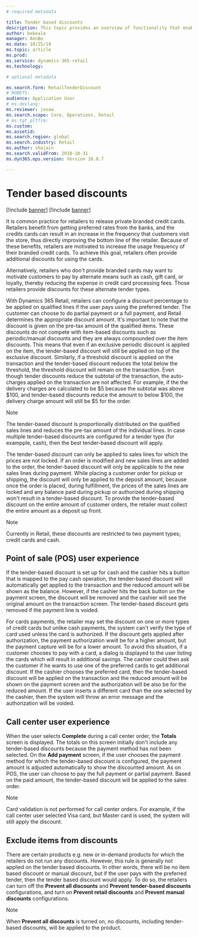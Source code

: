 ```yaml
---
# required metadata

title: Tender based discounts
description: This topic provides an overview of functionality that enables retailers to configure discounts for certain tender types.
author: bebeale
manager: AnnBe
ms.date: 10/25/19
ms.topic: article
ms.prod: 
ms.service: dynamics-365-retail
ms.technology: 

# optional metadata

ms.search.form: RetailTenderDiscount
# ROBOTS: 
audience: Application User
# ms.devlang: 
ms.reviewer: josaw
ms.search.scope: Core, Operations, Retail
# ms.tgt_pltfrm: 
ms.custom: 
ms.assetid: 
ms.search.region: global
ms.search.industry: Retail
ms.author: shajain
ms.search.validFrom: 2018-10-31
ms.dyn365.ops.version: Version 10.0.7

---
```


# Tender based discounts

[!include [banner](includes/banner.md)]
[!include [banner](includes/preview-banner.md)]

It is common practice for retailers to release private branded credit cards. Retailers benefit from getting preferred rates from the banks, and the credits cards can result in an increase in the frequency that customers visit the store, thus directly improving the bottom line of the retailer. Because of these benefits, retailers are motivated to increase the usage frequency of their branded credit cards. To achieve this goal, retailers often provide additional discounts for using the cards. 

Alternatively, retailers who don't provide branded cards may want to motivate customers to pay by alternate means such as cash, gift card, or loyalty, thereby reducing the expense in credit card processing fees. Those retailers provide discounts for these alternate tender types.

With Dynamics 365 Retail, retailers can configure a discount percentage to be applied on qualified lines if the user pays using the preferred tender. The customer can choose to do partial payment or a full payment, and Retail determines the appropriate discount amount. It's important to note that the discount is given on the pre-tax amount of the qualified items. These discounts do not compete with item-based discounts such as periodic/manual discounts and they are always compounded over the item discounts. This means that even if an exclusive periodic discount is applied on the item, the tender-based discount will still be applied on top of the exclusive discount. Similarly, if a threshold discount is applied on the transaction and the tender-based discount reduces the total below the threshold, the threshold discount will remain on the transaction. Even though tender discounts reduce the subtotal of the transaction, the auto-charges applied on the transaction are not affected. For example, if the the delivery charges are calculated to be $5 because the subtotal was above $100, and tender-based discounts reduce the amount to below $100, the delivery charge amount will still be $5 for the order.

> [!NOTE]
> The tender-based discount is proportionally distributed on the qualified sales lines and reduces the pre-tax amount of the individual lines. In case multiple tender-based discounts are configured for a tender type (for exampple, cash), then the best tender-based discount will apply.

The tender-based discount can only be applied to sales lines for which the prices are not locked. If an order is modified and new sales lines are added to the order, the tender-based discount will only be applicable to the new sales lines during payment. While placing a customer order for pickup or shipping, the discount will only be applied to the deposit amount, because once the order is placed, during fulfillment, the prices of the sales lines are locked and any balance paid during pickup or authorized during shipping won't result in a tender-based discount. To provide the tender-based discount on the entire amount of customer orders, the retailer must collect the entire amount as a deposit up front.

> [!NOTE]
> Currently in Retail, these discounts are restricted to two payment types; credit cards and cash. 

## Point of sale (POS) user experience
If the tender-based discount is set up for cash and the cashier hits a button that is mapped to the pay cash operation, the tender-based discount will automatically get applied to the transaction and the reduced amount will be shown as the balance. However, if the cashier hits the back button on the payment screen, the discount will be removed and the cashier will see the original amount on the transaction screen. The tender-based discount gets removed if the payment line is voided.

For cards payments, the retailer may set the discount on one or more types of credit cards but unlike cash payments, the system can't verify the type of card used unless the card is authorized. If the discount gets applied after authorization, the payment authorization wwill be for a higher amount, but the payment capture will be for a lower amount. To avoid this situation, if a customer chooses to pay with a card, a dialog is displayed to the user listing the cards which will result in additional savings. The cashier could then ask the customer if he wants to use one of the preferred cards to get additional discount. If the cashier chooses the preferred card, then the tender-based discount will be applied on the transaction and the reduced amount will be shown on the payment screen and the authorization will be also be for the reduced amount. If the user inserts a different card than the one selected by the cashier, then the system will throw an error message and the authorization will be voided.

## Call center user experience
When the user selects **Complete** during a call center order, the **Totals** screen is displayed. The totals on this screen initially don't include any tender-based discounts because the payment method has not been selected. On the **Add payment** screen, if the user chooses the payment method for which the tender-based discount is configured, the payment amount is adjusted automatically to show the discounted amount. As on POS, the user can choose to pay the full payment or partial payment. Based on the paid amount, the tender-based discount will be applied to the sales order.

> [!NOTE]
> Card validation is not performed for call center orders. For example, if the call center user selected Visa card, but Master card is used, the system will still apply the discount.

## Exclude items from discounts 
There are certain products e.g. new or in-demand products for which the retailers do not run any discounts. However, this rule is generally not applied on the tender based discounts. In other words, there will be no item based discount or manual discount, but if the user pays with the preferred tender, then the tender based discount would apply. To do so, the retailers can turn off the **Prevent all discounts** and **Prevent tender-based discounts** configurations, and turn on **Prevent retail discounts** and **Prevent manual discounts** configurations. 

> [!NOTE]
> When **Prevent all discounts** is turned on, no discounts, including tender-based discounts, will be applied to the product. 

